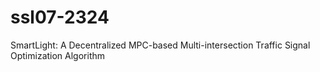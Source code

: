 # ssl07-2324
SmartLight: A Decentralized MPC-based Multi-intersection Traffic Signal Optimization Algorithm
